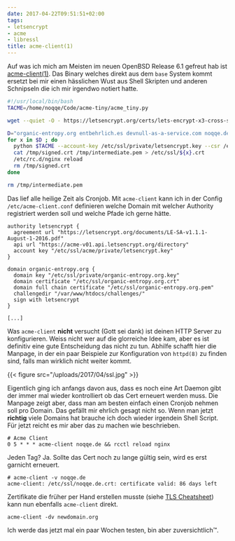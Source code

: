 ```yaml
---
date: 2017-04-22T09:51:51+02:00
tags:
- letsencrypt
- acme
- libressl
title: acme-client(1)
---
```


Auf was ich mich am Meisten im neuen OpenBSD Release 6.1 gefreut hab ist
[acme-client(1)](http://man.openbsd.org/acme-client). Das Binary welches
direkt aus dem `base` System kommt ersetzt bei mir einen hässlichen Wust
aus Shell Skripten und anderen Schnipseln die ich mir irgendwo notiert
hatte.

``` bash
#!/usr/local/bin/bash
TACME=/home/noqqe/Code/acme-tiny/acme_tiny.py

wget --quiet -O - https://letsencrypt.org/certs/lets-encrypt-x3-cross-signed.pem > /tmp/intermediate.pem

D="organic-entropy.org entbehrlich.es devnull-as-a-service.com noqqe.de"
for x in $D ; do
  python $TACME --account-key /etc/ssl/private/letsencrypt.key --csr /etc/ssl/csrs/${x}.csr --acme-dir /var/www/htdocs/challenges/ > /tmp/signed.crt || exit
  cat /tmp/signed.crt /tmp/intermediate.pem > /etc/ssl/${x}.crt
  /etc/rc.d/nginx reload
  rm /tmp/signed.crt
done

rm /tmp/intermediate.pem
```

Das lief alle heilige Zeit als Cronjob. Mit `acme-client` kann ich in der
Config `/etc/acme-client.conf` definieren welche Domain mit welcher
Authority registriert werden soll und welche Pfade ich gerne hätte.

```
authority letsencrypt {
  agreement url "https://letsencrypt.org/documents/LE-SA-v1.1.1-August-1-2016.pdf"
  api url "https://acme-v01.api.letsencrypt.org/directory"
  account key "/etc/ssl/acme/private/letsencrypt.key"
}

domain organic-entropy.org {
  domain key "/etc/ssl/private/organic-entropy.org.key"
  domain certificate "/etc/ssl/organic-entropy.org.crt"
  domain full chain certificate "/etc/ssl/organic-entropy.org.pem"
  challengedir "/var/www/htdocs/challenges/"
  sign with letsencrypt
}

[...]
```

Was `acme-client` **nicht** versucht (Gott sei dank) ist deinen HTTP Server zu
konfigurieren. Weiss nicht wer auf die glorreiche Idee kam, aber es ist
definitiv eine gute Entscheidung das nicht zu tun. Abhilfe schafft hier die
Manpage, in der ein paar Beispiele zur Konfiguration von `httpd(8)` zu
finden sind, falls man wirklich nicht weiter kommt.

{{< figure src="/uploads/2017/04/ssl.jpg" >}}

Eigentlich ging ich anfangs davon aus, dass es noch eine Art Daemon gibt
der immer mal wieder kontrolliert ob das Cert erneuert werden muss. Die
Manpage zeigt aber, dass man am besten einfach einen Cronjob nehmen soll
pro Domain. Das gefällt mir ehrlich gesagt nicht so. Wenn man jetzt **richtig** viele Domains
hat brauche ich doch wieder irgendein Shell Script. Für jetzt reicht es mir
aber das zu machen wie beschrieben.

```
# Acme Client
0 5 * * * acme-client noqqe.de && rcctl reload nginx
```

Jeden Tag? Ja. Sollte das Cert noch zu lange gültig sein, wird es erst
garnicht erneuert.

```
# acme-client -v noqqe.de
acme-client: /etc/ssl/noqqe.de.crt: certificate valid: 86 days left
```

Zertifikate die früher per Hand erstellen musste (siehe [TLS Cheatsheet](https://noqqe.de/sammelsurium/ssltls-cheatsheet/))
kann nun ebenfalls `acme-client` direkt.

```
acme-client -dv newdomain.org
```

Ich werde das jetzt mal ein paar Wochen testen, bin aber zuversichtlich™.
